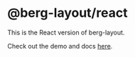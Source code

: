 # @berg-layout/react

This is the React version of berg-layout.

Check out the demo and docs [here](https://berglayout.com/react).
